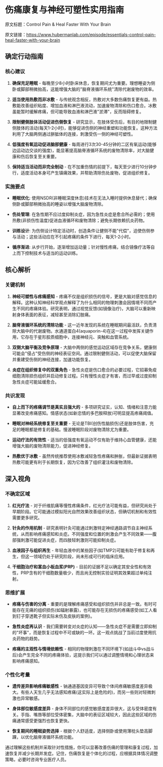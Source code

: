 # 伤痛康复与神经可塑性实用指南

原文标题：Control Pain & Heal Faster With Your Brain

原文链接：https://www.hubermanlab.com/episode/essentials-control-pain-heal-faster-with-your-brain

<YouTube videoId="SjPJn4QP0dk" />

## 确定行动指南

### 核心建议
1. **确保充足睡眠** - 每晚至少8小时卧床休息，恢复期间尤为重要。理想睡姿为侧卧或脚部稍微抬高，这能增强大脑的"脑脊液循环系统"清除代谢废物的效率。
   
2. **适当使用热敷而非冰敷** - 与传统观念相反，热敷对大多数伤痛恢复更有益。热敷能改善组织粘度、增加血液和淋巴液流动，加速废物清除和伤口愈合。冰敷虽能暂时缓解疼痛，但可能导致血液和淋巴液"淤滞"，反而阻碍修复。

3. **限制健侧肢体活动促进伤侧恢复** - 研究显示，在肢体受伤后，有目的地限制健侧肢体的活动(每天1-2小时)，能够促进伤侧的神经重塑和功能恢复。这种方法利用了大脑两侧通过胼胝体的连接，刺激受伤一侧的神经可塑性。

4. **低强度有氧运动促进脑部健康** - 每周进行3次30-45分钟的二区有氧运动(能够边运动边交谈的强度)，能显著提高脑脊液循环系统的废物清除率，对大脑健康和伤后恢复至关重要。

5. **保持适当活动而非完全制动** - 在不加重伤情的前提下，每天至少进行10分钟步行，适度活动本身可产生镇痛效果，并帮助清除伤处废物，促进组织修复。

### 实施要点
- **睡眠优化**: 使用NSDR(非睡眠深度休息)技术在无法入睡时提供休息替代；确保侧卧或脚部稍微抬高的睡姿以增强大脑废物清除。

- **伤处管理**: 在急性期不应过度抑制炎症，因为急性炎症是愈合所必需的；使用热敷(非损伤性温度)促进血液循环和废物清除；避免长期依赖抗炎药物。

- **训练设计**: 为伤侧设计特定活动时，创造条件让健侧不能"代偿"，迫使伤侧参与活动；这些活动应在不引起疼痛的条件下进行，每天1-2小时。

- **循序渐进**: 从步行开始，逐渐增加运动量；针对慢性疼痛，结合镜像疗法等自上而下控制技术与适当的运动训练。

## 核心解析

### 关键机制
1. **神经可塑性与疼痛感知** - 疼痛不仅是组织损伤的信号，更是大脑对感觉信息的解释。这种认知神经科学观点解释了为什么相同的物理刺激会因情境不同而产生不同的疼痛体验。研究表明，通过视觉反馈(如镜像治疗)，大脑可以重新映射身体表面的表征，减轻甚至消除幻肢痛。

2. **脑脊液循环系统的清除功能** - 这一近年发现的系统在睡眠期间最活跃，负责清除大脑中的代谢废物。水通道蛋白4(aquaporin-4)在这一过程中发挥关键作用，它存在于星形胶质细胞中，连接神经元、突触和血管系统。

3. **双侧大脑平衡及竞争原理** - 大脑中两侧的感觉运动区域存在竞争关系，健康侧可能会"侵占"受伤侧的神经表征空间。通过限制健侧活动，可以促使大脑保留并重建受伤侧的神经连接，加速功能恢复。

4. **炎症在组织修复中的双重角色** - 急性炎症是伤口愈合的必要过程，它招募免疫细胞清除损伤组织并启动修复过程。只有慢性炎症才有害，而过早或过度抑制急性炎症可能延缓愈合。

### 共识发现
- **自上而下的疼痛调节是真实且强大的** - 多项研究证实，认知、情绪和注意力能显著改变疼痛感知。情感状态(如新恋情的多巴胺释放)可明显提高疼痛阈值。

- **睡眠对神经系统修复至关重要** - 无论是TBI(创伤性脑损伤)还是肢体伤害，充足的睡眠都是修复的基础。慢波睡眠阶段对废物清除尤为重要。

- **运动疗法的有效性** - 适当的低强度有氧运动不仅有助于维持心血管健康，还能增强大脑的废物清除能力，促进神经修复。

- **热敷优于冰敷** - 虽然传统推荐使用冰敷减轻急性疼痛和肿胀，但最新证据表明热敷可能更有利于长期恢复，因为它改善了组织灌注和废物清除。

## 深入视角

### 不确定区域
1. **红光疗法** - 对于纤维肌痛等慢性疼痛条件，红光疗法可能有益，但研究尚处于早期阶段。它可能通过模拟阳光自然效果改善组织状态，但确切机制和有效性需要更多研究。

2. **针灸的作用机制** - 研究表明针灸可能通过刺激特定神经通路调节自主神经系统，从而影响疼痛感知和炎症。不同强度和位置的刺激会产生不同效果——腹部强刺激可能促进炎症，而四肢轻刺激则可能抑制炎症。

3. **血液因子与组织再生** - 年轻血液中的某些因子(如TMP2)可能有助于修复和再生，但这一领域仍处于研究阶段，尚未形成可行的临床应用。

4. **干细胞治疗和富血小板血浆(PRP)** - 目前的证据不足以确定其安全性和有效性，PRP含有的干细胞数量极少，而且尚无控制实验证明其效果超过单纯注射。

### 思维扩展
- **疼痛与伤害的分离** - 重要的是理解疼痛感受和组织损伤并非总是一致。有时可能存在无痛的组织损伤(如辐射暴露)，也可能存在无损伤的疼痛感受(如工人看到钉子穿透靴子但实际未伤及皮肤的案例)。

- **急性炎症再认识** - 我们需要转变对炎症的认知——急性炎症不是需要立即抑制的"坏事"，而是恢复过程中不可或缺的一环。这一观点挑战了当前过度使用抗炎药物的趋势。

- **疼痛的主观性与情境依赖性** - 相同的物理刺激在不同环境下(如战斗中vs战斗后)会产生完全不同的疼痛体验，这提示我们可以通过调整情境和心理状态来影响疼痛感知。

### 个性化考量
- **遗传差异影响疼痛敏感性** - 钠通道基因变异可导致个体间疼痛敏感度差异极大。有些人天生几乎无法感知疼痛(这实际上是危险的)，而另一些则对轻微刺激也异常敏感。

- **身体部位敏感度差异** - 身体不同部位的感觉敏感度差异很大，这与受体密度有关。手指、嘴唇等部位受体密集，大脑中的表征区域较大，因此这些区域的伤痛通常感受更强烈也恢复更快。

- **恢复期间的睡眠姿势选择** - 根据个人舒适度，选择侧卧或使用薄枕头垫高脚踝，以优化脑脊液循环系统功能。

通过理解这些机制并采取针对性措施，你可以显著改善伤痛的管理和康复过程，加速恢复并减少长期并发症。记住，伤痛恢复是个体化的过程，应根据具体情况调整策略，必要时咨询专业医疗人员。
